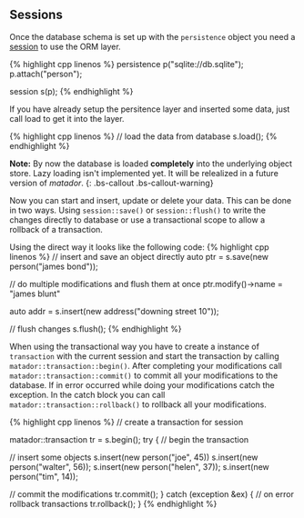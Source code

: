 ## Sessions

Once the database schema is set up with the ```persistence``` object you need a [session](../api/classmatador_1_1session)
to use the ORM layer.

{% highlight cpp linenos %}
persistence p("sqlite://db.sqlite");
p.attach<person>("person");

session s(p);
{% endhighlight %}

If you have already setup the persitence layer and inserted some data, just call load to
get it into the layer.

{% highlight cpp linenos %}
// load the data from database
s.load();
{% endhighlight %}

**Note:** By now the database is loaded __completely__ into the underlying object store. Lazy loading
isn't implemented yet. It will be relealized in a future version of _matador_.
{: .bs-callout .bs-callout-warning}


Now you can start and insert, update or delete your data. This can be done in two ways. Using ```session::save()``` or ```session::flush()``` to write the changes directly to database or use a transactional scope to allow a rollback of a transaction.

Using the direct way it looks like the following code:
{% highlight cpp linenos %}
// insert and save an object directly
auto ptr = s.save(new person("james bond"));

// do multiple modifications and flush them at once
ptr.modify()->name = "james blunt"

auto addr = s.insert(new address("downing street 10"));

// flush changes
s.flush();
{% endhighlight %}


When using the transactional way you have to create a instance of ```transaction``` with the current session and start the transaction by calling
```matador::transaction::begin()```. After completing your modifications call
```matador::transaction::commit()``` to commit all your modifications to the
database. If in error occurred while doing your modifications catch
the exception. In the catch block you can call ```matador::transaction::rollback()```
to rollback all your modifications.

{% highlight cpp linenos %}
// create a transaction for session

matador::transaction tr = s.begin();
try {
  // begin the transaction

  // insert some objects
  s.insert(new person("joe", 45))
  s.insert(new person("walter", 56));
  s.insert(new person("helen", 37));
  s.insert(new person("tim", 14));

  // commit the modifications
  tr.commit();
} catch (exception &ex) {
  // on error rollback transactions
  tr.rollback();
}
{% endhighlight %}
